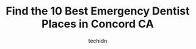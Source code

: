 ---
layout: ampstory
image: https://i0.wp.com/www.depkes.org/wp-content/uploads/2023/06/emergency-dentist-0-in-concord-ca-1685799540.jpeg?resize=640,853
author: techidn
featured: false
description: Discover the impressive array of Emergency Dentist options in Concord CA, where you can find 10 of the largest Emergency Dentist establishments in the area. From renowned classics to hidden 
title: Find the 10 Best Emergency Dentist Places in Concord CA
cover:
   title: Find the 10 Best Emergency Dentist Places in Concord CA
   subtitle: Rickpate
   background: https://www.depkes.org/wp-content/uploads/2023/06/emergency-dentist-0-in-concord-ca-1685799540.jpeg

pages: 
 - layout: thirds
   top: <h1>#1 Concord Dental Group</h1>
   bottom: "<p>I originally made an appointment because my husband needed his tooth checked out and when I called they said that the appointment would include a cleaning and an x-ray fo</p>"
   background: https://www.depkes.org/wp-content/uploads/2023/06/emergency-dentist-1-in-concord-ca-1685799540.jpeg
   backgroundblur: true
 - layout: thirds
   top: <h1>#2 Downtown Concord Dental</h1>
   bottom: "<p>I highly recommend Downtown Concord Dental. Dr. Lee is an excellent and talented dentist. He listens to your concerns and explains situations using commonly used parallel</p>"
   background: https://www.depkes.org/wp-content/uploads/2023/06/emergency-dentist-2-in-concord-ca-1685799541.jpeg
   cta:
      link: https://www.depkes.org/blog/find-the-10-best-emergency-dentist-places-in-concord-ca/
      text: Find the 10 Best Emergency Dentist Places in Concord CA
 - layout: thirds
   top: <h1>#3 Dr. Josh McCormick, DDS</h1>
   bottom: "<p>4455 Cowell Rd, Concord, CA 94518, United States</p>"
   background: https://www.depkes.org/wp-content/uploads/2023/06/emergency-dentist-3-in-concord-ca-1685799541.jpeg
   cta:
      link: https://www.depkes.org/blog/find-the-10-best-emergency-dentist-places-in-concord-ca/
      text: Find the 10 Best Emergency Dentist Places in Concord CA
 - layout: thirds
   top: <h1>#4 Clayton Dental Group</h1>
   bottom: "<p>5442 Ygnacio Valley Rd Suite 70, Concord, CA 94521, United States</p>"
   background: https://images.unsplash.com/photo-1488554378835-f7acf46e6c98?ixlib=rb-4.0.3&ixid=MnwxMjA3fDB8MHxwaG90by1wYWdlfHx8fGVufDB8fHx8&auto=format&fit=crop&w=640&h=853&q=80
   cta:
      link: https://www.depkes.org/blog/find-the-10-best-emergency-dentist-places-in-concord-ca/
      text: Find the 10 Best Emergency Dentist Places in Concord CA
 - layout: thirds
   top: <h1>#5 Concord Dental Care - Gene Allen R. Herrera, DDS</h1>
   bottom: "<p>5167 Clayton Rd Suite C, Concord, CA 94521, United States</p>"
   background: https://images.unsplash.com/photo-1608501821300-4f99e58bba77?ixlib=rb-4.0.3&ixid=MnwxMjA3fDB8MHxwaG90by1wYWdlfHx8fGVufDB8fHx8&auto=format&fit=crop&w=640&h=853&q=80
   cta:
      link: https://www.depkes.org/blog/find-the-10-best-emergency-dentist-places-in-concord-ca/
      text: Find the 10 Best Emergency Dentist Places in Concord CA
 - layout: thirds
   top: <h1>#6 Frontier Dental Care</h1>
   bottom: "<p>1855 Willow Pass Rd ste a, Concord, CA 94520, United States</p>"
   background: https://images.unsplash.com/photo-1567360425618-1594206637d2?ixlib=rb-4.0.3&ixid=MnwxMjA3fDB8MHxwaG90by1wYWdlfHx8fGVufDB8fHx8&auto=format&fit=crop&w=640&h=853&q=80
   cta:
      link: https://www.depkes.org/blog/find-the-10-best-emergency-dentist-places-in-concord-ca/
      text: Find the 10 Best Emergency Dentist Places in Concord CA
 - layout: thirds
   top: <h1>#7 Cosmetic & Family Dentistry of Concord - David L. Brothers, DDS</h1>
   bottom: "<p>2222 East St #315, Concord, CA 94520, United States</p>"
   background: https://images.unsplash.com/photo-1540457036297-448b6b99e91c?ixlib=rb-4.0.3&ixid=MnwxMjA3fDB8MHxwaG90by1wYWdlfHx8fGVufDB8fHx8&auto=format&fit=crop&w=640&h=853&q=80
   cta:
      link: https://www.depkes.org/blog/find-the-10-best-emergency-dentist-places-in-concord-ca/
      text: Find the 10 Best Emergency Dentist Places in Concord CA
 - layout: thirds
   middle: Continue reading...
   background: https://images.unsplash.com/photo-1614648718611-0635f29016cb?ixlib=rb-4.0.3&ixid=MnwxMjA3fDB8MHxwaG90by1wYWdlfHx8fGVufDB8fHx8&auto=format&fit=crop&w=640&h=853&q=80
   cta:
      link: https://www.depkes.org/blog/find-the-10-best-emergency-dentist-places-in-concord-ca/
      text: Find the 10 Best Emergency Dentist Places in Concord CA
      
---